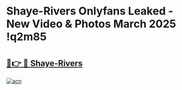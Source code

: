 # Shaye-Rivers Onlyfans Leaked - New Video & Photos March 2025 !q2m85

# <h2><a href="https://2791ph.iuczelnia.edu.pl?title=Shaye-Rivers&ref=q2m85">🔗👉 🔴 Shaye-Rivers</a></h2>

[![acn](https://github.com/user-attachments/assets/0f9c940e-d8b0-45ae-aac7-cd30a18b3e1c)](https://2791ph.iuczelnia.edu.pl?title=Shaye-Rivers&ref=q2m85)

